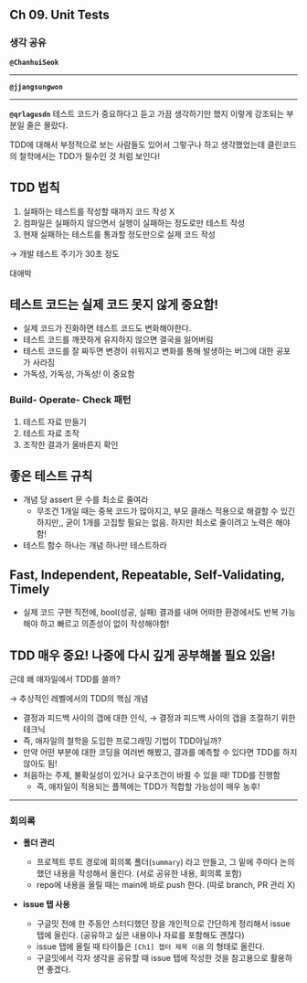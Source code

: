 ## **Ch 09. Unit Tests**

### **생각 공유**

**`@ChanhuiSeok`**

---

**`@jjangsungwon`** 

---

**`@qrlagusdn`** 
테스트 코드가 중요하다고 듣고 가끔 생각하기만 했지 이렇게 강조되는 부분일 줄은 몰랐다.

TDD에 대해서 부정적으로 보는 사람들도 있어서 그렇구나 하고 생각했었는데 클린코드의 철학에서는 TDD가 필수인 것 처럼 보인다!

## TDD 법칙

1. 실패하는 테스트를 작성할 때까지 코드 작성 X
2. 컴파일은 실패하지 않으면서 실행이 실패하는 정도로만 테스트 작성
3. 현재 실패하는 테스트를 통과할 정도만으로 실제 코드 작성

→ 개발 테스트 주기가 30초 정도

대애박 

## 테스트 코드는 실제 코드 못지 않게 중요함!

- 실제 코드가 진화하면 테스트 코드도 변화해야한다.
- 테스트 코드를 깨끗하게 유지하지 않으면 결국을 잃어버림
- 테스트 코드를 잘 짜두면 변경이 쉬워지고 변화를 통해 발생하는 버그에 대한 공포가 사라짐
- 가독성, 가독성, 가독성! 이 중요함

### Build- Operate- Check 패턴

1. 테스트 자료 만들기
2. 테스트 자료 조작
3. 조작한 결과가 올바른지 확인

## 좋은 테스트 규칙

- 개념 당 assert 문 수를 최소로 줄여라
    - 무조건 1개일 때는 중복 코드가 많아지고, 부모 클래스 적용으로 해결할 수 있긴 하지만,, 굳이 1개를 고집할 필요는 없음. 하지만 최소로 줄이려고 노력은 해야함!
- 테스트 함수 하나는 개념 하나만 테스트하라

## Fast, Independent, Repeatable, Self-Validating, Timely

- 실제 코드 구현 직전에, bool(성공, 실패) 결과를 내며 어떠한 환경에서도 반복 가능 해야 하고 빠르고 의존성이 없이 작성해야함!

## TDD 매우 중요! 나중에 다시 깊게 공부해볼 필요 있음!

근데 왜 애자일에서 TDD를 쓸까?

→ 추상적인 레벨에서의 TDD의 핵심 개념

- 결정과 피드백 사이의 갭에 대한 인식, → 결정과 피드백 사이의 갭을 조절하기 위한 테크닉
- 즉, 애자일의 철학을 도입한 프로그래밍 기법이 TDD아닐까?
- 만약 어떤 부분에 대한 코딩을 여러번 해봤고, 결과를 예측할 수 있다면 TDD를 하지 않아도 됨!
- 처음하는 주제, 불확실성이 있거나 요구조건이 바뀔 수 있을 때!  TDD를 진행함
    - 즉, 애자일이 적용되는 플젝에는 TDD가 적합할 가능성이 매우 농후!
---

### **회의록**

- **폴더 관리**
  - 프로젝트 루트 경로에 회의록 폴더(`summary`) 라고 만들고, 그 밑에 주마다 논의했던 내용을 작성해서 올린다. (서로 공유한 내용, 회의록 포함)
  - repo에 내용을 올릴 때는 main에 바로 push 한다. (따로 branch, PR 관리 X)

- **issue 탭 사용**
  - 구글밋 전에 한 주동안 스터디했던 장을 개인적으로 간단하게 정리해서 issue 탭에 올린다. (공유하고 싶은 내용이나 자료를 포함해도 괜찮다)
  - issue 탭에 올릴 때 타이틀은 `[Ch1] 챕터 제목 이름` 의 형태로 올린다.
  - 구글밋에서 각자 생각을 공유할 때 issue 탭에 작성한 것을 참고용으로 활용하면 좋겠다.
